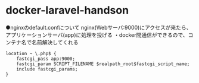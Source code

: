 # docker-laravel-handson

●nginxのdefault.confについて
nginx(Webサーバ:9000)にアクセスが来たら、
アプリケーションサーバ(app)に処理を投げる
・docker間通信ができるので、コンテナ名で名前解決してくれる

    location ~ \.php$ {
        fastcgi_pass app:9000;
        fastcgi_param SCRIPT_FILENAME $realpath_root$fastcgi_script_name;
        include fastcgi_params;
    }



